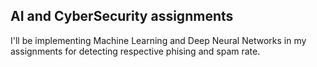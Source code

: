 ## AI and CyberSecurity assignments
I'll be implementing Machine Learning and Deep Neural Networks in my assignments for detecting respective phising and spam rate. 
